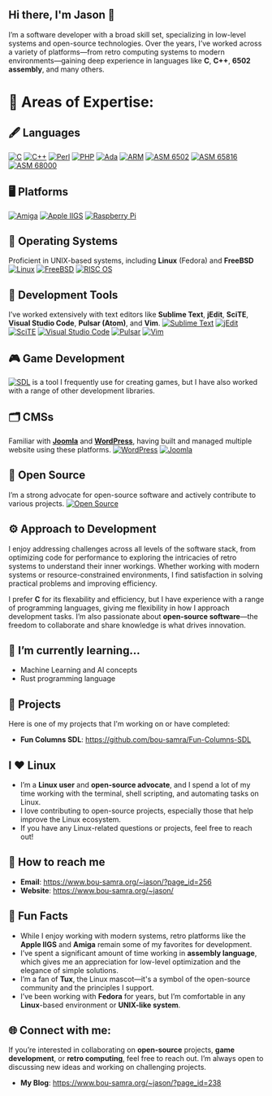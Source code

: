 ## Hi there, I'm Jason 👋

I’m a software developer with a broad skill set, specializing in low-level systems and open-source technologies. Over the years, I’ve worked across a variety of platforms—from retro computing systems to modern environments—gaining deep experience in languages like **C**, **C++**, **6502 assembly**, and many others.

# 🚀 Areas of Expertise:
## 🖋️ Languages
  [![C](https://img.shields.io/badge/-C-00599C?style=flat&logo=c&logoColor=white)](https://en.wikipedia.org/wiki/C_(programming_language))
  [![C++](https://img.shields.io/badge/-C%2B%2B-00599C?style=flat&logo=c%2B%2B&logoColor=white)](https://en.wikipedia.org/wiki/C%2B%2B)
  [![Perl](https://img.shields.io/badge/Perl-2296E8?style=flat&logo=perl&logoColor=white)](https://www.perl.org/)
  [![PHP](https://img.shields.io/badge/PHP-777BB4?style=flat&logo=php&logoColor=white)](https://www.php.net/)
  [![Ada](https://img.shields.io/badge/Ada-003B57?style=flat&logo=ada&logoColor=white)](https://en.wikipedia.org/wiki/Ada_(programming_language))
  [![ARM](https://img.shields.io/badge/ARM-009C95?style=flat&logo=arm&logoColor=white)](https://www.arm.com/)
  [![ASM 6502](https://img.shields.io/badge/ASM-6502-FFB74D?style=flat&logo=chip&logoColor=white)](https://en.wikipedia.org/wiki/MOS_Technology_6502)
  [![ASM 65816](https://img.shields.io/badge/ASM-65816-FF7043?style=flat&logo=chip&logoColor=white)](https://en.wikipedia.org/wiki/WDC_65C816)
  [![ASM 68000](https://img.shields.io/badge/ASM-68000-FFA073?style=flat&logo=chip&logoColor=white)](https://en.wikipedia.org/wiki/Motorola_68000)

## 🖥️ Platforms
  [![Amiga](https://img.shields.io/badge/Amiga-ED1C24?style=flat&logo=amiga&logoColor=white)](https://en.wikipedia.org/wiki/Amiga)
  [![Apple IIGS](https://img.shields.io/badge/Apple_IIGS-888888?style=flat&logo=apple&logoColor=white)](https://en.wikipedia.org/wiki/Apple_IIGS)
  [![Raspberry Pi](https://img.shields.io/badge/Raspberry_Pi-A22846?style=flat&logo=raspberrypi&logoColor=white)](https://www.raspberrypi.org/)

## 💾 Operating Systems
  Proficient in UNIX-based systems, including **Linux** (Fedora) and **FreeBSD**
  [![Linux](https://img.shields.io/badge/Linux-Fedora-1E2328?style=flat&logo=linux&logoColor=white)](https://getfedora.org/)
  [![FreeBSD](https://img.shields.io/badge/FreeBSD-AB5B5B?style=flat&logo=freebsd&logoColor=white)](https://www.freebsd.org/)
  [![RISC OS](https://img.shields.io/badge/RISC_OS-9B4F96?style=flat&logo=risc-os&logoColor=white)](https://www.riscosopen.org/)

## 🧰 Development Tools
  I’ve worked extensively with text editors like **Sublime Text**, **jEdit**, **SciTE**, **Visual Studio Code**, **Pulsar (Atom)**, and **Vim**.
  [![Sublime Text](https://img.shields.io/badge/Sublime%20Text-FF9800?style=flat&logo=sublime-text&logoColor=white)](https://www.sublimetext.com/)
  [![jEdit](https://img.shields.io/badge/jEdit-1C2A2C?style=flat&logo=jedit&logoColor=white)](https://www.jedit.org/)
  [![SciTE](https://img.shields.io/badge/SciTE-2D537D?style=flat&logo=scite&logoColor=white)](https://www.scintilla.org/SciTE.html)
  [![Visual Studio Code](https://img.shields.io/badge/Visual%20Studio%20Code-0078D4?style=flat&logo=visualstudiocode&logoColor=white)](https://code.visualstudio.com/)
  [![Pulsar](https://img.shields.io/badge/Pulsar-414F57?style=flat&logo=atom&logoColor=white)](https://pulsar-edit.dev/)
  [![Vim](https://img.shields.io/badge/Vim-019733?style=flat&logo=vim&logoColor=white)](https://www.vim.org/)

## 🎮 Game Development
  [![SDL](https://img.shields.io/badge/SDL-1E2328?style=flat&logo=gamepad&logoColor=white)](https://www.libsdl.org/) is a tool I frequently use for creating games, but I have also worked with a range of other development libraries.

## 🗂️ CMSs
  Familiar with [**Joomla**](https://www.joomla.org/) and [**WordPress**](https://wordpress.org/), having built and managed multiple website using these platforms.
  [![WordPress](https://img.shields.io/badge/WordPress-21759B?style=flat&logo=wordpress&logoColor=white)](https://wordpress.org/)
  [![Joomla](https://img.shields.io/badge/Joomla-5F5F5F?style=flat&logo=joomla&logoColor=white)](https://www.joomla.org/)

## 🧩 Open Source
  I’m a strong advocate for open-source software and actively contribute to various projects.
  [![Open Source](https://img.shields.io/badge/Open%20Source-FF9B00?style=flat&logo=open-source-initiative&logoColor=white)](https://opensource.org/)

## ⚙️ Approach to Development
I enjoy addressing challenges across all levels of the software stack, from optimizing code for performance to exploring the intricacies of retro systems to understand their inner workings. Whether working with modern systems or resource-constrained environments, I find satisfaction in solving practical problems and improving efficiency.

I prefer **C** for its flexability and efficiency, but I have experience with a range of programming languages, giving me flexibility in how I approach development tasks. I’m also passionate about **open-source software**—the freedom to collaborate and share knowledge is what drives innovation.

## 🌱 I’m currently learning...
- Machine Learning and AI concepts
- Rust programming language

## 🔧 Projects
Here is one of my projects that I'm working on or have completed:
- **Fun Columns SDL**: https://github.com/bou-samra/Fun-Columns-SDL

## I ❤️ Linux
- I’m a **Linux user** and **open-source advocate**, and I spend a lot of my time working with the terminal, shell scripting, and automating tasks on Linux.
- I love contributing to open-source projects, especially those that help improve the Linux ecosystem.
- If you have any Linux-related questions or projects, feel free to reach out!

## 🤝 How to reach me
- **Email**: https://www.bou-samra.org/~jason/?page_id=256
- **Website**: https://www.bou-samra.org/~jason/

## 📝 Fun Facts
- While I enjoy working with modern systems, retro platforms like the **Apple IIGS** and **Amiga** remain some of my favorites for development.
- I’ve spent a significant amount of time working in **assembly language**, which gives me an appreciation for low-level optimization and the elegance of simple solutions.
- I’m a fan of **Tux**, the Linux mascot—it's a symbol of the open-source community and the principles I support.
- I’ve been working with **Fedora** for years, but I’m comfortable in any **Linux**-based environment or **UNIX-like system**.

## 🌐 Connect with me:
If you’re interested in collaborating on **open-source** projects, **game development**, or **retro computing**, feel free to reach out. I’m always open to discussing new ideas and working on challenging projects.
- **My Blog**: https://www.bou-samra.org/~jason/?page_id=238
